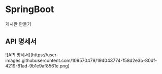 # SpringBoot
게시판 만들기


<h2>API 명세서 </h2>
![API 명세서](https://user-images.githubusercontent.com/109570479/194043774-f58d2e3b-80df-4219-81ad-9b1e9af8561e.png)
